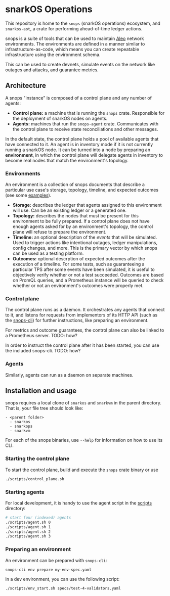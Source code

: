 # snarkOS Operations

This repository is home to the `snops` (snarkOS operations) ecosystem, and
`snarkos-aot`, a crate for performing ahead-of-time ledger actions.

snops is a suite of tools that can be used to maintain [Aleo](https://aleo.org/)
network environments. The environments are defined in a manner similar to
infrastructure-as-code, which means you can create repeatable infrastructure
using the environment schema.

This can be used to create devnets, simulate events on the network like outages
and attacks, and guarantee metrics.

## Architecture

A snops "instance" is composed of a control plane and any number of agents:

- **Control plane:** a machine that is running the `snops` crate. Responsible
  for the deployment of snarkOS nodes on agents.
- **Agents:** machines that run the `snops-agent` crate. Communicates with the
  control plane to receive state reconciliations and other messages.

In the default state, the control plane holds a pool of available agents that
have connected to it. An agent is in inventory mode if it is not currently
running a snarkOS node. It can be turned into a node by preparing an
**environment**, in which the control plane will delegate agents in inventory to
become real nodes that match the environment's topology.

### Environments

An environment is a collection of snops documents that describe a particular use
case's storage, topology, timeline, and expected outcomes (see some
[examples](./specs/)).

<!-- TODO: more document types -->

- **Storage:** describes the ledger that agents assigned to this environment
  will use. Can be an existing ledger or a generated one.
- **Topology:** describes the nodes that must be present for this environment to
  be fully prepared. If a control plane does not have enough agents asked for by
  an environment's topology, the control plane will refuse to prepare the
  environment.
- **Timeline:** an optional description of the _events_ that will be simulated.
  Used to trigger actions like intentional outages, ledger manipulations, config
  changes, and more. This is the primary vector by which snops can be used as a
  testing platform.
- **Outcomes:** optional descrption of expected outcomes after the execution of
  a timeline. For some tests, such as guaranteeing a particular TPS after some
  events have been simulated, it is useful to objectively verify whether or not
  a test succeeded. Outcomes are based on PromQL queries, and a Prometheus
  instance will be queried to check whether or not an environment's outcomes
  were properly met.

### Control plane

The control plane runs as a daemon. It orchestrates any agents that connect to
it, and listens for requests from implementors of its HTTP API (such as the
[snops-cli](./crates/snops-cli/)) for further instructions, like preparing an
environment.

For metrics and outcome guarantees, the control plane can also be linked to a
Prometheus server. TODO: how?

In order to instruct the control plane after it has been started, you can use
the included snops-cli. TODO: how?

### Agents

Similarly, agents can run as a daemon on separate machines.

## Installation and usage

snops requires a local clone of `snarkos` and `snarkvm` in the parent directory.
That is, your file tree should look like:

```
- <parent folder>
  - snarkos
  - snarkops
  - snarkvm
```

For each of the snops binaries, use `--help` for information on how to use its
CLI.

### Starting the control plane

To start the control plane, build and execute the `snops` crate binary or use

```bash
./scripts/control_plane.sh
```

### Starting agents

<!-- TODO: agent containerization -->

For local development, it is handy to use the agent script in the
[scripts](./scripts/) directory:

```bash
# start four (indexed) agents
./scripts/agent.sh 0
./scripts/agent.sh 1
./scripts/agent.sh 2
./scripts/agent.sh 3
```

### Preparing an environment

An environment can be prepared with `snops-cli`:

```bash
snops-cli env prepare my-env-spec.yaml
```

In a dev environment, you can use the following script:

```bash
./scripts/env_start.sh specs/test-4-validators.yaml
```
